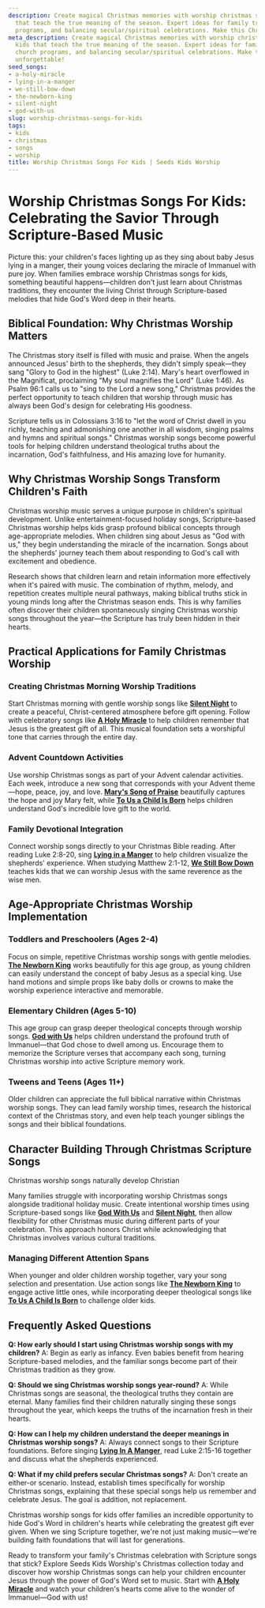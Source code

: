 ```yaml
---
description: Create magical Christmas memories with worship christmas songs for kids
  that teach the true meaning of the season. Expert ideas for family traditions, church
  programs, and balancing secular/spiritual celebrations. Make this Christmas unforgettable!
meta_description: Create magical Christmas memories with worship christmas songs for
  kids that teach the true meaning of the season. Expert ideas for family traditions,
  church programs, and balancing secular/spiritual celebrations. Make this Christmas
  unforgettable!
seed_songs:
- a-holy-miracle
- lying-in-a-manger
- we-still-bow-down
- the-newborn-king
- silent-night
- god-with-us
slug: worship-christmas-songs-for-kids
tags:
- kids
- christmas
- songs
- worship
title: Worship Christmas Songs For Kids | Seeds Kids Worship
---
```

# Worship Christmas Songs For Kids: Celebrating the Savior Through Scripture-Based Music

Picture this: your children's faces lighting up as they sing about baby Jesus lying in a manger, their young voices declaring the miracle of Immanuel with pure joy. When families embrace worship Christmas songs for kids, something beautiful happens—children don't just learn about Christmas traditions, they encounter the living Christ through Scripture-based melodies that hide God's Word deep in their hearts.

## Biblical Foundation: Why Christmas Worship Matters

The Christmas story itself is filled with music and praise. When the angels announced Jesus' birth to the shepherds, they didn't simply speak—they sang "Glory to God in the highest" (Luke 2:14). Mary's heart overflowed in the Magnificat, proclaiming "My soul magnifies the Lord" (Luke 1:46). As Psalm 96:1 calls us to "sing to the Lord a new song," Christmas provides the perfect opportunity to teach children that worship through music has always been God's design for celebrating His goodness.

Scripture tells us in Colossians 3:16 to "let the word of Christ dwell in you richly, teaching and admonishing one another in all wisdom, singing psalms and hymns and spiritual songs." Christmas worship songs become powerful tools for helping children understand theological truths about the incarnation, God's faithfulness, and His amazing love for humanity.

## Why Christmas Worship Songs Transform Children's Faith

Christmas worship music serves a unique purpose in children's spiritual development. Unlike entertainment-focused holiday songs, Scripture-based Christmas worship helps kids grasp profound biblical concepts through age-appropriate melodies. When children sing about Jesus as "God with us," they begin understanding the miracle of the incarnation. Songs about the shepherds' journey teach them about responding to God's call with excitement and obedience.

Research shows that children learn and retain information more effectively when it's paired with music. The combination of rhythm, melody, and repetition creates multiple neural pathways, making biblical truths stick in young minds long after the Christmas season ends. This is why families often discover their children spontaneously singing Christmas worship songs throughout the year—the Scripture has truly been hidden in their hearts.

## Practical Applications for Family Christmas Worship

### Creating Christmas Morning Worship Traditions

Start Christmas morning with gentle worship songs like **[Silent Night](https://seedskidsworship.com/product/silent-night-2/)** to create a peaceful, Christ-centered atmosphere before gift opening. Follow with celebratory songs like **[A Holy Miracle](https://seedskidsworship.com/product/a-holy-miracle-matthew-123-2/)** to help children remember that Jesus is the greatest gift of all. This musical foundation sets a worshipful tone that carries through the entire day.

### Advent Countdown Activities

Use worship Christmas songs as part of your Advent calendar activities. Each week, introduce a new song that corresponds with your Advent theme—hope, peace, joy, and love. **[Mary's Song of Praise](https://seedskidsworship.com/product/marys-song-of-praise-luke-146-50/)** beautifully captures the hope and joy Mary felt, while **[To Us a Child Is Born](https://seedskidsworship.com/product/to-us-a-child-is-born-isaiah-96-john-316/)** helps children understand God's incredible love gift to the world.

### Family Devotional Integration

Connect worship songs directly to your Christmas Bible reading. After reading Luke 2:8-20, sing **[Lying in a Manger](https://seedskidsworship.com/product/lying-in-a-manger-luke-215-16/)** to help children visualize the shepherds' experience. When studying Matthew 2:1-12, **[We Still Bow Down](https://seedskidsworship.com/product/we-still-bow-down-matthew-210-12/)** teaches kids that we can worship Jesus with the same reverence as the wise men.

## Age-Appropriate Christmas Worship Implementation

### Toddlers and Preschoolers (Ages 2-4)

Focus on simple, repetitive Christmas worship songs with gentle melodies. **[The Newborn King](https://seedskidsworship.com/product/the-newborn-king-2/)** works beautifully for this age group, as young children can easily understand the concept of baby Jesus as a special king. Use hand motions and simple props like baby dolls or crowns to make the worship experience interactive and memorable.

### Elementary Children (Ages 5-10)

This age group can grasp deeper theological concepts through worship songs. **[God with Us](https://seedskidsworship.com/product/god-with-us-matthew-118-24/)** helps children understand the profound truth of Immanuel—that God chose to dwell among us. Encourage them to memorize the Scripture verses that accompany each song, turning Christmas worship into active Scripture memory work.

### Tweens and Teens (Ages 11+)

Older children can appreciate the full biblical narrative within Christmas worship songs. They can lead family worship times, research the historical context of the Christmas story, and even help teach younger siblings the songs and their biblical foundations.

## Character Building Through Christmas Scripture Songs

Christmas worship songs naturally develop Christian

Many families struggle with incorporating worship Christmas songs alongside traditional holiday music. Create intentional worship times using Scripture-based songs like **[God With Us](https://seedskidsworship.com/product/god-with-us-matthew-118-24/)** and **[Silent Night](https://seedskidsworship.com/product/silent-night-2/)**, then allow flexibility for other Christmas music during different parts of your celebration. This approach honors Christ while acknowledging that Christmas involves various cultural traditions.

### Managing Different Attention Spans

When younger and older children worship together, vary your song selection and presentation. Use action songs like **[The Newborn King](https://seedskidsworship.com/product/the-newborn-king-2/)** to engage active little ones, while incorporating deeper theological songs like **[To Us A Child Is Born](https://seedskidsworship.com/product/to-us-a-child-is-born-isaiah-96-john-316/)** to challenge older kids.

## Frequently Asked Questions

**Q: How early should I start using Christmas worship songs with my children?**
A: Begin as early as infancy. Even babies benefit from hearing Scripture-based melodies, and the familiar songs become part of their Christmas tradition as they grow.

**Q: Should we sing Christmas worship songs year-round?**
A: While Christmas songs are seasonal, the theological truths they contain are eternal. Many families find their children naturally singing these songs throughout the year, which keeps the truths of the incarnation fresh in their hearts.

**Q: How can I help my children understand the deeper meanings in Christmas worship songs?**
A: Always connect songs to their Scripture foundations. Before singing **[Lying In A Manger](https://seedskidsworship.com/product/lying-in-a-manger-luke-215-16/)**, read Luke 2:15-16 together and discuss what the shepherds experienced.

**Q: What if my child prefers secular Christmas songs?**
A: Don't create an either-or scenario. Instead, establish times specifically for worship Christmas songs, explaining that these special songs help us remember and celebrate Jesus. The goal is addition, not replacement.

Christmas worship songs for kids offer families an incredible opportunity to hide God's Word in children's hearts while celebrating the greatest gift ever given. When we sing Scripture together, we're not just making music—we're building faith foundations that will last for generations.

Ready to transform your family's Christmas celebration with Scripture songs that stick? Explore Seeds Kids Worship's Christmas collection today and discover how worship Christmas songs can help your children encounter Jesus through the power of God's Word set to music. Start with **[A Holy Miracle](https://seedskidsworship.com/product/a-holy-miracle-matthew-123-2/)** and watch your children's hearts come alive to the wonder of Immanuel—God with us!

<script type="application/ld+json">
{
  "@context": "https://schema.org",
  "@type": "Article",
  "headline": "Worship Christmas Songs For Kids",
  "author": {
    "@type": "Organization",
    "name": "Seeds Kids Worship"
  },
  "publisher": {
    "@type": "Organization",
    "name": "Seeds Kids Worship",
    "logo": {
      "@type": "ImageObject",
      "url": "https://seedskidsworship.com/logo.png"
    }
  },
  "datePublished": "2025-09-02T15:52:53.723070",
  "dateModified": "2025-09-02T15:52:53.723083",
  "description": "Create magical Christmas memories with worship christmas songs for kids that teach the true meaning of the season. Expert ideas for family traditions, church pr",
  "mainEntityOfPage": {
    "@type": "WebPage",
    "@id": "https://seedskidsworship.com/activities/worship-christmas-songs-for-kids/"
  }
}
</script>

<script type="application/ld+json">
{
  "@context": "https://schema.org",
  "@type": "Product",
  "name": "A Holy Miracle",
  "description": "Christmas-themed song celebrating the miracle of Jesus' birth as Immanuel",
  "url": "https://seedskidsworship.com/product/a-holy-miracle-matthew-123-2/",
  "brand": {
    "@type": "Brand",
    "name": "Seeds Kids Worship"
  },
  "category": "Children's Christian Music",
  "album": "Joyful"
}
</script>

<script type="application/ld+json">
{
  "@context": "https://schema.org",
  "@type": "Product",
  "name": "Lying In A Manger",
  "description": "Christmas song about the shepherds finding baby Jesus lying in a manger from Luke 2:15-16",
  "url": "https://seedskidsworship.com/product/lying-in-a-manger-luke-215-16/",
  "brand": {
    "@type
